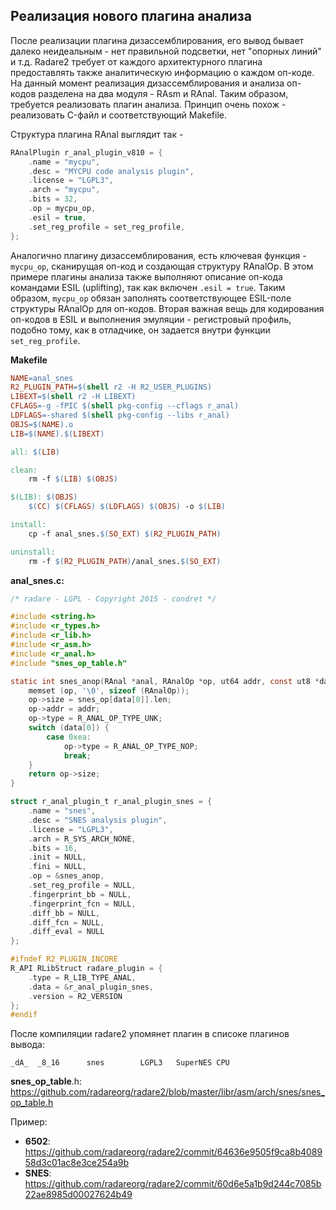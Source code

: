 ## Реализация нового плагина анализа

После реализации плагина дизассемблирования, его вывод бывает далеко неидеальным - нет правильной подсветки, нет "опорных линий"
и т.д. Radare2 требует от каждого архитектурного плагина предоставлять также аналитическую информацию о каждом оп-коде. На данный момент реализация дизассемблирования и анализа оп-кодов разделена на два модуля - RAsm и RAnal. Таким образом, требуется реализовать плагин анализа.
Принцип очень похож - реализовать C-файл и соответствующий Makefile.

Структура плагина RAnal выглядит так -

```c
RAnalPlugin r_anal_plugin_v810 = {
	.name = "mycpu",
	.desc = "MYCPU code analysis plugin",
	.license = "LGPL3",
	.arch = "mycpu",
	.bits = 32,
	.op = mycpu_op,
	.esil = true,
	.set_reg_profile = set_reg_profile,
};
```

Аналогично плагину дизассемблирования, есть ключевая функция - `mycpu_op`, сканирущая оп-код и создающая структуру RAnalOp. В этом примере плагины анализа также выполняют описание оп-кода командами
ESIL (uplifting), так как включен `.esil = true`. Таким образом, `mycpu_op` обязан заполнять соответствующее ESIL-поле структуры RAnalOp для оп-кодов. Вторая важная вещь для кодирования оп-кодов в ESIL и выполнения эмуляции - регистровый профиль, подобно тому, как в отладчике, он задается внутри функции `set_reg_profile`.

**Makefile**

```makefile
NAME=anal_snes
R2_PLUGIN_PATH=$(shell r2 -H R2_USER_PLUGINS)
LIBEXT=$(shell r2 -H LIBEXT)
CFLAGS=-g -fPIC $(shell pkg-config --cflags r_anal)
LDFLAGS=-shared $(shell pkg-config --libs r_anal)
OBJS=$(NAME).o
LIB=$(NAME).$(LIBEXT)

all: $(LIB)

clean:
	rm -f $(LIB) $(OBJS)

$(LIB): $(OBJS)
	$(CC) $(CFLAGS) $(LDFLAGS) $(OBJS) -o $(LIB)

install:
	cp -f anal_snes.$(SO_EXT) $(R2_PLUGIN_PATH)

uninstall:
	rm -f $(R2_PLUGIN_PATH)/anal_snes.$(SO_EXT)
```

**anal_snes.c:**

```c
/* radare - LGPL - Copyright 2015 - condret */

#include <string.h>
#include <r_types.h>
#include <r_lib.h>
#include <r_asm.h>
#include <r_anal.h>
#include "snes_op_table.h"

static int snes_anop(RAnal *anal, RAnalOp *op, ut64 addr, const ut8 *data, int len) {
	memset (op, '\0', sizeof (RAnalOp));
	op->size = snes_op[data[0]].len;
	op->addr = addr;
	op->type = R_ANAL_OP_TYPE_UNK;
	switch (data[0]) {
		case 0xea:
			op->type = R_ANAL_OP_TYPE_NOP;
			break;
	}
	return op->size;
}

struct r_anal_plugin_t r_anal_plugin_snes = {
	.name = "snes",
	.desc = "SNES analysis plugin",
	.license = "LGPL3",
	.arch = R_SYS_ARCH_NONE,
	.bits = 16,
	.init = NULL,
	.fini = NULL,
	.op = &snes_anop,
	.set_reg_profile = NULL,
	.fingerprint_bb = NULL,
	.fingerprint_fcn = NULL,
	.diff_bb = NULL,
	.diff_fcn = NULL,
	.diff_eval = NULL
};

#ifndef R2_PLUGIN_INCORE
R_API RLibStruct radare_plugin = {
	.type = R_LIB_TYPE_ANAL,
	.data = &r_anal_plugin_snes,
	.version = R2_VERSION
};
#endif
```
После компиляции radare2 упомянет плагин в списоке плагинов вывода:
```
_dA_  _8_16      snes        LGPL3   SuperNES CPU
```

**snes_op_table**.h: https://github.com/radareorg/radare2/blob/master/libr/asm/arch/snes/snes_op_table.h

Пример:

* **6502**: https://github.com/radareorg/radare2/commit/64636e9505f9ca8b408958d3c01ac8e3ce254a9b
* **SNES**: https://github.com/radareorg/radare2/commit/60d6e5a1b9d244c7085b22ae8985d00027624b49

